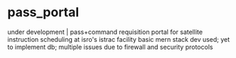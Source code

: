 # pass_portal
under development | pass+command requisition portal for satellite instruction scheduling at isro's istrac facility
basic mern stack dev used; yet to implement db; multiple issues due to firewall and security protocols
